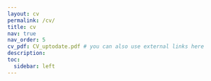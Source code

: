 ```yaml
---
layout: cv
permalink: /cv/
title: cv
nav: true
nav_order: 5
cv_pdf: CV_uptodate.pdf # you can also use external links here
description:
toc:
  sidebar: left
---
```

